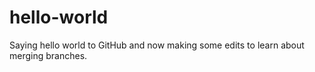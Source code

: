 # hello-world
Saying hello world to GitHub and now making some edits to learn about merging branches.
